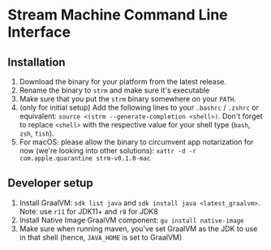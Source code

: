 # Stream Machine Command Line Interface

## Installation

1. Download the binary for your platform from the latest release.
2. Rename the binary to `strm` and make sure it's executable
3. Make sure that you put the `strm` binary somewhere on your `PATH`.
4. (only for initial setup) Add the following lines to your `.bashrc` / `.zshrc` or equivalent: `source <(strm --generate-completion <shell>)`. Don't forget to replace `<shell>` with the respective value for your shell type (`bash`, `zsh`, `fish`).
5. For macOS: please allow the binary to circumvent app notarization for now (we're looking into other solutions): `xattr -d -r com.apple.quarantine strm-v0.1.0-mac`

## Developer setup

1. Install GraalVM: `sdk list java` and `sdk install java <latest_graalvm>`. Note: use `r11` for JDK11+ and `r8` for JDK8
2. Install Native Image GraalVM component: `gu install native-image`
3. Make sure when running maven, you've set GraalVM as the JDK to use in that shell (hence, `JAVA_HOME` is set to GraalVM)

